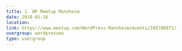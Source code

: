 ```yaml
---
title: 1. WP Meetup Mannheim
date: 2018-01-16
location: 
link: https://www.meetup.com/WordPress-Mannheim/events/245780872/
usergroup: wordpressma
type: usergroup
---
```

